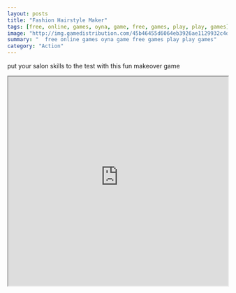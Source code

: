 ```yaml
---
layout: posts
title: "Fashion Hairstyle Maker"
tags: [free, online, games, oyna, game, free, games, play, play, games]
image: "http://img.gamedistribution.com/45b46455d6064eb3926ae1129932c4d7.jpg"
summary: "  free online games oyna game free games play play games"
category: "Action"
---
```


put your salon skills to the test with this fun makeover game

<iframe width="100%" height="480px;" src="http://flash.gamedistribution.com?game=45b46455d6064eb3926ae1129932c4d7"></iframe>